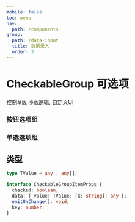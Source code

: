 ```yaml
---
mobile: false
toc: menu
nav:
  path: /components
group:
  path: /data-input
  title: 数据录入
  order: 3
---
```


# CheckableGroup 可选项

控制`单选`, `多选`逻辑, 自定义UI

### 按钮选项组

<code src="../ButtonGroup/demo/demo4.tsx"></code>

### 单选选项组

<code src="../ButtonGroup/demo/demo5.tsx"></code>

## 类型

```ts
type TValue = any | any[];

interface CheckableGroupItemProps {
  checked: boolean;
  data: { value: TValue; [k: string]: any };
  emitOnChange(): void;
  key: number;
}
```

<API src="./CheckableGroup.tsx" props="defaultValue|exclusive|onChange|options|onRenderItem|value"></API>



